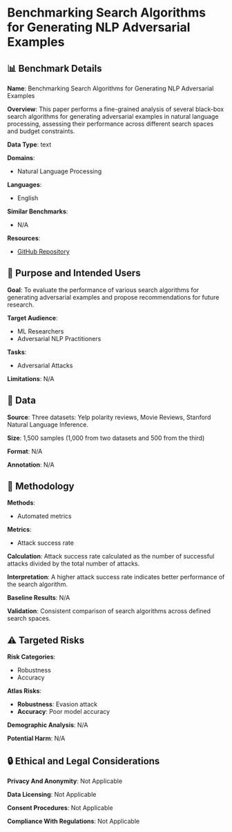 # Benchmarking Search Algorithms for Generating NLP Adversarial Examples

## 📊 Benchmark Details

**Name**: Benchmarking Search Algorithms for Generating NLP Adversarial Examples

**Overview**: This paper performs a fine-grained analysis of several black-box search algorithms for generating adversarial examples in natural language processing, assessing their performance across different search spaces and budget constraints.

**Data Type**: text

**Domains**:
- Natural Language Processing

**Languages**:
- English

**Similar Benchmarks**:
- N/A

**Resources**:
- [GitHub Repository](https://github.com/QData/TextAttack)

## 🎯 Purpose and Intended Users

**Goal**: To evaluate the performance of various search algorithms for generating adversarial examples and propose recommendations for future research.

**Target Audience**:
- ML Researchers
- Adversarial NLP Practitioners

**Tasks**:
- Adversarial Attacks

**Limitations**: N/A

## 💾 Data

**Source**: Three datasets: Yelp polarity reviews, Movie Reviews, Stanford Natural Language Inference.

**Size**: 1,500 samples (1,000 from two datasets and 500 from the third)

**Format**: N/A

**Annotation**: N/A

## 🔬 Methodology

**Methods**:
- Automated metrics

**Metrics**:
- Attack success rate

**Calculation**: Attack success rate calculated as the number of successful attacks divided by the total number of attacks.

**Interpretation**: A higher attack success rate indicates better performance of the search algorithm.

**Baseline Results**: N/A

**Validation**: Consistent comparison of search algorithms across defined search spaces.

## ⚠️ Targeted Risks

**Risk Categories**:
- Robustness
- Accuracy

**Atlas Risks**:
- **Robustness**: Evasion attack
- **Accuracy**: Poor model accuracy

**Demographic Analysis**: N/A

**Potential Harm**: N/A

## 🔒 Ethical and Legal Considerations

**Privacy And Anonymity**: Not Applicable

**Data Licensing**: Not Applicable

**Consent Procedures**: Not Applicable

**Compliance With Regulations**: Not Applicable
